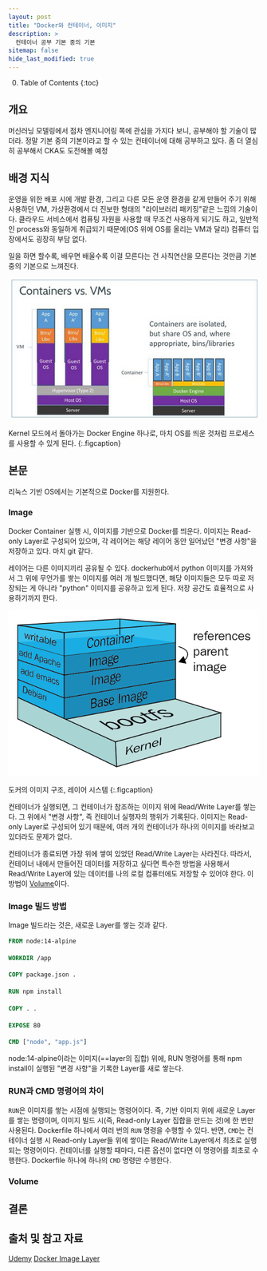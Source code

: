```yaml
---
layout: post
title: "Docker와 컨테이너, 이미지"
description: >
  컨테이너 공부 기본 중의 기본
sitemap: false
hide_last_modified: true
---
```



0. Table of Contents
{:toc}

## 개요

머신러닝 모델링에서 점차 엔지니어링 쪽에 관심을 가지다 보니, 공부해야 할 기술이 많더라. 정말 기본 중의 기본이라고 할 수 있는 컨테이너에 대해 공부하고 있다. 좀 더 열심히 공부해서 CKA도 도전해볼 예정


## 배경 지식

운영을 위한 배포 시에 개발 환경, 그리고 다른 모든 운영 환경을 같게 만들어 주기 위해 사용하던 VM, 가상환경에서 더 진보한 형태의 "라이브러리 패키징"같은 느낌의 기술이다. 클라우드 서비스에서 컴퓨팅 자원을 사용할 때 무조건 사용하게 되기도 하고, 일반적인 process와 동일하게 취급되기 때문에(OS 위에 OS를 올리는 VM과 달리) 컴퓨터 입장에서도 굉장히 부담 없다.

일을 하면 할수록, 배우면 배울수록 이걸 모른다는 건 사칙연산을 모른다는 것만큼 기본 중의 기본으로 느껴진다.

![vm-vs-docker-containers](/assets/img/myown/vm-vs-docker-containers.png)

Kernel 모드에서 돌아가는 Docker Engine 하나로, 마치 OS를 띄운 것처럼 프로세스를 사용할 수 있게 된다.
{:.figcaption}


## 본문

리눅스 기반 OS에서는 기본적으로 Docker를 지원한다.


### Image

Docker Container 실행 시, 이미지를 기반으로 Docker를 띄운다. 이미지는 Read-only Layer로 구성되어 있으며, 각 레이어는 해당 레이어 동안 일어났던 "변경 사항"을 저장하고 있다. 마치 git 같다.

레이어는 다른 이미지끼리 공유될 수 있다. dockerhub에서 python 이미지를 가져와서 그 위에 무언가를 쌓는 이미지를 여러 개 빌드했다면, 해당 이미지들은 모두 따로 저장되는 게 아니라 "python" 이미지를 공유하고 있게 된다. 저장 공간도 효율적으로 사용하기까지 한다.

![container-filesystem](/assets/img/myown/container-filesystem.jpg)

도커의 이미지 구조, 레이어 시스템
{:.figcaption}

컨테이너가 실행되면, 그 컨테이너가 참조하는 이미지 위에 Read/Write Layer를 쌓는다. 그 위에서 "변경 사항", 즉 컨테이너 실행자의 행위가 기록된다. 이미지는 Read-only Layer로 구성되어 있기 때문에, 여러 개의 컨테이너가 하나의 이미지를 바라보고 있더라도 문제가 없다.

컨테이너가 종료되면 가장 위에 쌓여 있었던 Read/Write Layer는 사라진다. 따라서, 컨테이너 내에서 만들어진 데이터를 저장하고 싶다면 특수한 방법을 사용해서 Read/Write Layer에 있는 데이터를 나의 로컬 컴퓨터에도 저장할 수 있어야 한다. 이 방법이 [Volume](#volume)이다.


### Image 빌드 방법

Image 빌드라는 것은, 새로운 Layer를 쌓는 것과 같다.

~~~Dockerfile
FROM node:14-alpine

WORKDIR /app

COPY package.json .

RUN npm install

COPY . .

EXPOSE 80

CMD ["node", "app.js"]
~~~

node:14-alpine이라는 이미지(==layer의 집합) 위에, RUN 명령어를 통해 npm install이 실행된 "변경 사항"을 기록한 Layer를 새로 쌓는다.


### RUN과 CMD 명령어의 차이

`RUN`은 이미지를 쌓는 시점에 실행되는 명령어이다. 즉, 기반 이미지 위에 새로운 Layer를 쌓는 명령이며, 이미지 빌드 시(즉, Read-only Layer 집합을 만드는 것)에 한 번만 사용된다. Dockerfile 하나에서 여러 번의 `RUN` 명령을 수행할 수 있다. 반면, `CMD`는 컨테이너 실행 시 Read-only Layer들 위에 쌓이는 Read/Write Layer에서 최초로 실행되는 명령어이다. 컨테이너를 실행할 때마다, 다른 옵션이 없다면 이 명령어를 최초로 수행한다. Dockerfile 하나에 하나의 `CMD` 명령만 수행한다.


### Volume







## 결론



## 출처 및 참고 자료

[Udemy](https://www.udemy.com/course/docker-kubernetes-2022)
[Docker Image Layer](https://creboring.net/blog/how-docker-divide-image-layer/)